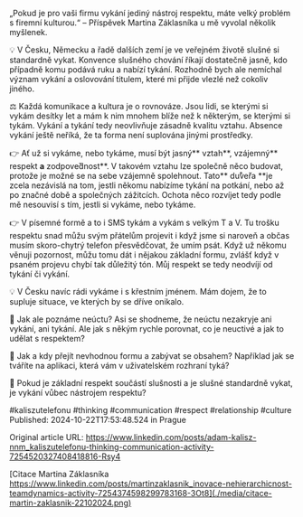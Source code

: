 „Pokud je pro vaši firmu vykání jediný nástroj respektu, máte velký problém s firemní kulturou.“ – Příspěvek Martina Záklasníka u mě vyvolal několik myšlenek.


💡 V Česku, Německu a řadě dalších zemí je ve veřejném životě slušné si standardně vykat. Konvence slušného chování říkají dostatečně jasně, kdo případně komu podává ruku a nabízí tykání. Rozhodně bych ale nemíchal význam vykání a oslovování titulem, které mi přijde vlezlé než cokoliv jiného.


⚖️ Každá komunikace a kultura je o rovnováze. Jsou lidi, se kterými si vykám desítky let a mám k nim mnohem blíže než k některým, se kterými si tykám. Vykání a tykání tedy neovlivňuje zásadně kvalitu vztahu. Absence vykání ještě neříká, že ta forma není suplována jinými prostředky.


👉 Ať už si vykáme, nebo tykáme, musí být jasný** vztah**, vzájemný** respekt **a** zodpove**̌**dnost**. V takovém vztahu lze společně něco budovat, protože je možné se na sebe vzájemně spolehnout. Tato** du**̊**ve**̌**ra **je zcela nezávislá na tom, jestli někomu nabízíme tykání na potkání, nebo až po značné době a společných zážitcích. Ochota něco rozvíjet tedy podle mě nesouvisí s tím, jestli si vykáme, nebo tykáme.


👉 V písemné formě a to i SMS tykám a vykám s velkým T a V. Tu trošku respektu snad můžu svým přátelům projevit i když jsme si naroveň a občas musím skoro-chytrý telefon přesvědčovat, že umím psát. Když už někomu věnuji pozornost, můžu tomu dát i nějakou základní formu, zvlášť když v psaném projevu chybí tak důležitý tón. Můj respekt se tedy neodvíjí od tykání či vykání.


💡 V Česku navíc rádi vykáme i s křestním jménem. Mám dojem, že to supluje situace, ve kterých by se dříve onikalo.


🤔 Jak ale poznáme neúctu? Asi se shodneme, že neúctu nezakryje ani vykání, ani tykání. Ale jak s někým rychle porovnat, co je neuctivé a jak to udělat s respektem?


🤔 Jak a kdy přejít nevhodnou formu a zabývat se obsahem? Například jak se tváříte na aplikaci, která vám v uživatelském rozhraní tyká?


🤔 Pokud je základní respekt součástí slušnosti a je slušné standardně vykat, je vykání vůbec nástrojem respektu?


#kaliszutelefonu #thinking #communication #respect #relationship #culture
Published: 2024-10-22T17:53:48.524 in Prague

Original article URL: https://www.linkedin.com/posts/adam-kalisz-nnm_kaliszutelefonu-thinking-communication-activity-7254520327408418816-Rsy4

[Citace Martina Záklasníka https://www.linkedin.com/posts/martinzaklasnik_inovace-nehierarchicnost-teamdynamics-activity-7254374598299783168-3Ot8](./media/citace-martin-zaklasnik-22102024.png)